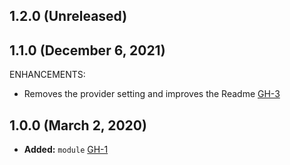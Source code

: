 ## 1.2.0 (Unreleased)
## 1.1.0 (December 6, 2021)

ENHANCEMENTS:

- Removes the provider setting and improves the Readme [GH-3](https://github.com/terraform-alicloud-modules/terraform-alicloud-slb-udp/pull/3)

## 1.0.0 (March 2, 2020)

- **Added:** `module` [GH-1](https://github.com/terraform-alicloud-modules/terraform-alicloud-slb-udp/pull/1)
